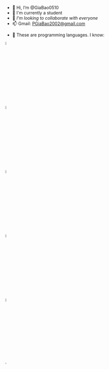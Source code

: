 - 👋 Hi, I’m @GiaBao0510
- 🌱 I'm currently a student
- 💞️ *I'm looking to collaborate with everyone*
- 📫 Gmail: PGiaBao2002@gmail.com
<!---
GiaBao0510/GiaBao0510 is a ✨ special ✨ repository because its `README.md` (this file) appears on your GitHub profile.
You can click the Preview link to take a look at your changes.
--->
- 🔗 These are programming languages. I know:
<!--- Link hinh anh--->

[<img src="https://andeh.co.uk/img/skills/java.png" width="5%"/>](https://www.w3schools.com/java/default.asp) 

[<img src="https://play-lh.googleusercontent.com/85WnuKkqDY4gf6tndeL4_Ng5vgRk7PTfmpI4vHMIosyq6XQ7ZGDXNtYG2s0b09kJMw" width="5%"/>](https://www.w3schools.com/html/) 

[<img src="https://play-lh.googleusercontent.com/RTAZb9E639F4JBcuBRTPEk9_92I-kaKgBMw4LFxTGhdCQeqWukXh74rTngbQpBVGxqo" width="5%"/>](https://www.w3schools.com/css/default.asp)

[<img src="https://upload.wikimedia.org/wikipedia/commons/thumb/9/99/Unofficial_JavaScript_logo_2.svg/480px-Unofficial_JavaScript_logo_2.svg.png" width="5%"/>](https://www.w3schools.com/js/default.asp)

[<img src="https://cuongquach.com/wp-content/uploads/2016/05/bash-logo.png" width="5%"/>](https://www.tutorialspoint.com/unix/shell_scripting.htm)

[<img src="https://www.simplilearn.com/ice9/course_images/160x160/C-simplilearn.svgz" width="5%" height="3%"/>](https://www.codecademy.com/catalog/language/c)

